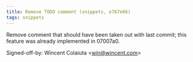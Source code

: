 ```yaml
---
title: Remove TODO comment (snippets, e767e66)
tags: snippets
---
```


Remove comment that should have been taken out with last commit; this feature was already implemented in 07007a0.

Signed-off-by: Wincent Colaiuta &lt;win@wincent.com&gt;
